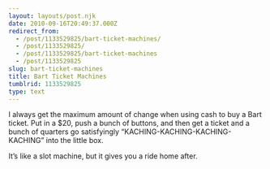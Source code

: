 ```yaml
---
layout: layouts/post.njk
date: 2010-09-16T20:49:37.000Z
redirect_from:
  - /post/1133529825/bart-ticket-machines/
  - /post/1133529825/
  - /post/1133529825/bart-ticket-machines
  - /post/1133529825
slug: bart-ticket-machines
title: Bart Ticket Machines
tumblrid: 1133529825
type: text
---
```

<p>I always get the maximum amount of change when using cash to buy a Bart ticket.  Put in a $20, push a bunch of buttons, and then get a ticket and a bunch of quarters go satisfyingly &ldquo;KACHING-KACHING-KACHING-KACHING&rdquo; into the little box.</p>

<p>It&rsquo;s like a slot machine, but it gives you a ride home after.</p>
